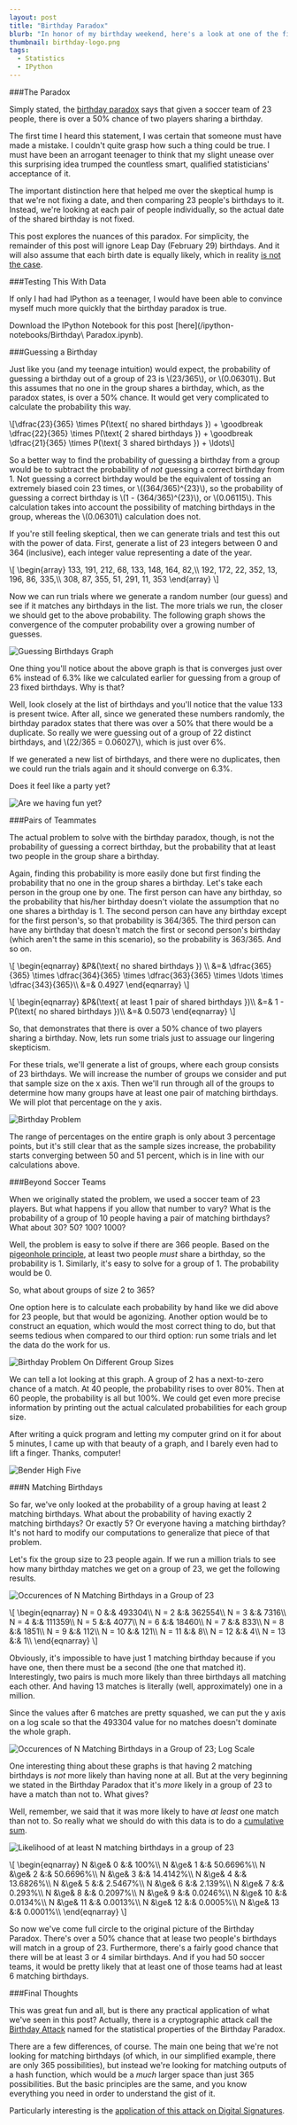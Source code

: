 ```yaml
---
layout: post
title: "Birthday Paradox"
blurb: "In honor of my birthday weekend, here's a look at one of the first unintuitive statistics results I ever encountered, which just so happens to deal with birthdays."
thumbnail: birthday-logo.png
tags: 
  - Statistics
  - IPython
---
```


###The Paradox

Simply stated, the [birthday paradox](http://en.wikipedia.org/wiki/Birthday_problem) says that given a soccer team of 23 people, there is over a 50% chance of two players sharing a birthday.

The first time I heard this statement, I was certain that someone must have made a mistake. I couldn't quite grasp how such a thing could be true. I must have been an arrogant teenager to think that my slight unease over this surprising idea trumped the countless smart, qualified statisticians' acceptance of it.

The important distinction here that helped me over the skeptical hump is that we're not fixing a date, and then comparing 23 people's birthdays to it. Instead, we're looking at each pair of people individually, so the actual date of the shared birthday is not fixed.

This post explores the nuances of this paradox. For simplicity, the remainder of this post will ignore Leap Day (February 29) birthdays. And it will also assume that each birth date is equally likely, which in reality [is not the case](http://gawker.com/5910778/infographic-illustrates-most-common-birthdays-baby-making-days).

###Testing This With Data

If only I had had IPython as a teenager, I would have been able to convince myself much more quickly that the birthday paradox is true. 

Download the IPython Notebook for this post [here](/ipython-notebooks/Birthday\ Paradox.ipynb).

###Guessing a Birthday

Just like you (and my teenage intuition) would expect, the probability of guessing a birthday out of a group of 23 is \\(23/365\\), or \\(0.06301\\). But this assumes that no one in the group shares a birthday, which, as the paradox states, is over a 50% chance. It would get very complicated to calculate the probability this way.


\\[\dfrac{23}{365} \times P(\text{ no shared birthdays }) + \goodbreak \dfrac{22}{365} \times P(\text{ 2 shared birthdays }) + \goodbreak \dfrac{21}{365} \times P(\text{ 3 shared birthdays }) + \ldots\\]


So a better way to find the probability of guessing a birthday from a group would be to subtract the probability of _not_ guessing a correct birthday from 1. Not guessing a correct birthday would be the equivalent of tossing an extremely biased coin 23 times, or \\((364/365)^{23}\\), so the probability of guessing a correct birthday is \\(1 - (364/365)^{23}\\), or \\(0.06115\\). This calculation takes into account the possibility of matching birthdays in the group, whereas the \\(0.06301\\) calculation does not.

If you're still feeling skeptical, then we can generate trials and test this out with the power of data. First, generate a list of 23 integers between 0 and 364 (inclusive), each integer value representing a date of the year.

\\[
\begin{array}
133, 191, 212, 68, 133, 148, 164, 82,\\\\
192, 172, 22, 352, 13, 196, 86, 335,\\\\
308, 87, 355, 51, 291, 11, 353
\end{array}
\\]

Now we can run trials where we generate a random number (our guess) and see if it matches any birthdays in the list. The more trials we run, the closer we should get to the above probability. The following graph shows the convergence of the computer probability over a growing number of guesses.

![Guessing Birthdays Graph](/img/guessing-birthdays.png)

One thing you'll notice about the above graph is that is converges just over 6% instead of 6.3% like we calculated earlier for guessing from a group of 23 fixed birthdays. Why is that?

Well, look closely at the list of birthdays and you'll notice that the value 133 is present twice. After all, since we generated these numbers randomly, the birthday paradox states that there was over a 50% that there would be a duplicate. So really we were guessing out of a group of 22 distinct birthdays, and \\(22/365 = 0.06027\\), which is just over 6%.

If we generated a new list of birthdays, and there were no duplicates, then we could run the trials again and it should converge on 6.3%.

Does it feel like a party yet?

![Are we having fun yet?](/img/having-fun-yet.gif)

###Pairs of Teammates

The actual problem to solve with the birthday paradox, though, is not the probability of guessing a correct birthday, but the probability that at least two people in the group share a birthday.

Again, finding this probability is more easily done but first finding the probability that no one in the group shares a birthday. Let's take each person in the group one by one. The first person can have any birthday, so the probability that his/her birthday doesn't violate the assumption that no one shares a birthday is 1. The second person can have any birthday except for the first person's, so that probability is 364/365. The third person can have any birthday that doesn't match the first or second person's birthday (which aren't the same in this scenario), so the probability is 363/365. And so on.

\\[
\begin{eqnarray}
&P&(\text{ no shared birthdays  }) \\\\
&=& \dfrac{365}{365} \times \dfrac{364}{365} \times \dfrac{363}{365} \times \ldots \times \dfrac{343}{365}\\\\
&=& 0.4927
\end{eqnarray}
\\]

\\[
\begin{eqnarray}
&P&(\text{ at least 1 pair of shared birthdays })\\\\
&=& 1 - P(\text{ no shared birthdays })\\\\
&=& 0.5073
\end{eqnarray}
\\]

So, that demonstrates that there is over a 50% chance of two players sharing a birthday. Now, lets run some trials just to assuage our lingering skepticism.

For these trials, we'll generate a list of groups, where each group consists of 23 birthdays. We will increase the number of groups we consider and put that sample size on the x axis. Then we'll run through all of the groups to determine how many groups have at least one pair of matching birthdays. We will plot that percentage on the y axis.

![Birthday Problem](/img/birthday-problem.png)

The range of percentages on the entire graph is only about 3 percentage points, but it's still clear that as the sample sizes increase, the probability starts converging between 50 and 51 percent, which is in line with our calculations above.

###Beyond Soccer Teams

When we originally stated the problem, we used a soccer team of 23 players. But what happens if you allow that number to vary? What is the probability of a group of 10 people having a pair of matching birthdays? What about 30? 50? 100? 1000?

Well, the problem is easy to solve if there are 366 people. Based on the [pigeonhole principle](http://en.wikipedia.org/wiki/Pigeonhole_principle), at least two people _must_ share a birthday, so the probability is 1. Similarly, it's easy to solve for a group of 1. The probability would be 0.

So, what about groups of size 2 to 365?

One option here is to calculate each probability by hand like we did above for 23 people, but that would be agonizing. Another option would be to construct an equation, which would the most correct thing to do, but that seems tedious when compared to our third option: run some trials and let the data do the work for us. 

![Birthday Problem On Different Group Sizes](/img/birthday-problem-group-size.png)

We can tell a lot looking at this graph. A group of 2 has a next-to-zero chance of a match. At 40 people, the probability rises to over 80%. Then at 60 people, the probability is all but 100%. We could get even more precise information by printing out the actual calculated probabilities for each group size. 

After writing a quick program and letting my computer grind on it for about 5 minutes, I came up with that beauty of a graph, and I barely even had to lift a finger. Thanks, computer!

![Bender High Five](/img/bender-high-five.gif)

###N Matching Birthdays

So far, we've only looked at the probability of a group having at least 2 matching birthdays. What about the probability of having exactly 2 matching birthdays? Or exactly 5? Or everyone having a matching birthday? It's not hard to modify our computations to generalize that piece of that problem.

Let's fix the group size to 23 people again. If we run a million trials to see how many birthday matches we get on a group of 23, we get the following results.

![Occurences of N Matching Birthdays in a Group of 23](/img/n-matching-birthdays.png)

\\[
\begin{eqnarray}
 N = 0 &:& 493304\\\\
 N = 2 &:& 362554\\\\
 N = 3 &:& 7316\\\\
 N = 4 &:& 111359\\\\
 N = 5 &:& 4077\\\\
 N = 6 &:& 18460\\\\
 N = 7 &:& 833\\\\
 N = 8 &:& 1851\\\\
 N = 9 &:& 112\\\\
 N = 10 &:& 121\\\\
 N = 11 &:& 8\\\\
 N = 12 &:& 4\\\\
 N = 13 &:& 1\\\\
\end{eqnarray}
\\]

Obviously, it's impossible to have just 1 matching birthday because if you have one, then there must be a second (the one that matched it). Interestingly, two pairs is much more likely than three birthdays all matching each other. And having 13 matches is literally (well, approximately) one in a million.

Since the values after 6 matches are pretty squashed, we can put the y axis on a log scale so that the 493304 value for no matches doesn't dominate the whole graph.

![Occurences of N Matching Birthdays in a Group of 23; Log Scale](/img/n-matching-birthdays-log.png)

One interesting thing about these graphs is that having 2 matching birthdays is _not_ more likely than having none at all. But at the very beginning we stated in the Birthday Paradox that it's _more_ likely in a group of 23 to have a match than not to. What gives?

Well, remember, we said that it was more likely to have _at least_ one match than not to. So really what we should do with this data is to do a [cumulative sum](http://mathworld.wolfram.com/CumulativeSum.html).

![Likelihood of at least N matching birthdays in a group of 23](/img/n-matching-birthdays-cumsum.png)

\\[
\begin{eqnarray}
N &\ge& 0 &:& 100\%\\\\
N &\ge& 1 &:& 50.6696\%\\\\
N &\ge& 2 &:& 50.6696\%\\\\
N &\ge& 3 &:& 14.4142\%\\\\
N &\ge& 4 &:& 13.6826\%\\\\
N &\ge& 5 &:& 2.5467\%\\\\
N &\ge& 6 &:& 2.139\%\\\\
N &\ge& 7 &:& 0.293\%\\\\
N &\ge& 8 &:& 0.2097\%\\\\
N &\ge& 9 &:& 0.0246\%\\\\
N &\ge& 10 &:& 0.0134\%\\\\
N &\ge& 11 &:& 0.0013\%\\\\
N &\ge& 12 &:& 0.0005\%\\\\
N &\ge& 13 &:& 0.0001\%\\\\
\end{eqnarray}
\\]

So now we've come full circle to the original picture of the Birthday Paradox. There's over a 50% chance that at lease two people's birthdays will match in a group of 23. Furthermore, there's a fairly good chance that there will be at least 3 or 4 similar birthdays. And if you had 50 soccer teams, it would be pretty likely that at least one of those teams had at least 6 matching birthdays.

###Final Thoughts

This was great fun and all, but is there any practical application of what we've seen in this post? Actually, there is a cryptographic attack call the [Birthday Attack](http://en.wikipedia.org/wiki/Birthday_attack) named for the statistical properties of the Birthday Paradox.

There are a few differences, of course. The main one being that we're not looking for matching birthdays (of which, in our simplified example, there are only 365 possibilities), but instead we're looking for matching outputs of a hash function, which would be a _much_ larger space than just 365 possibilities. But the basic principles are the same, and you know everything you need in order to understand the gist of it.

Particularly interesting is the [application of this attack on Digital Signatures](http://en.wikipedia.org/wiki/Birthday_attack#Digital_signature_susceptibility).

